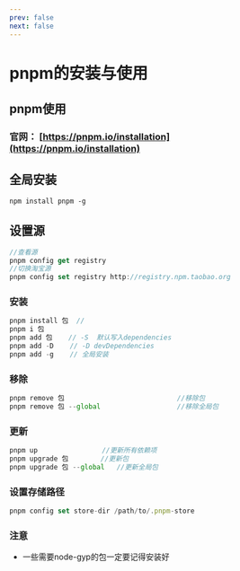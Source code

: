 ```yaml
---
prev: false
next: false
---
```

# pnpm的安装与使用

## pnpm使用

### 官网： [https://pnpm.io/installation](https://pnpm.io/installation)

## 全局安装

`npm install pnpm -g`

## 设置源

```javascript
//查看源
pnpm config get registry 
//切换淘宝源
pnpm config set registry http://registry.npm.taobao.org 
```

### 安装

```javascript
pnpm install 包  // 
pnpm i 包
pnpm add 包    // -S  默认写入dependencies
pnpm add -D    // -D devDependencies
pnpm add -g    // 全局安装
```

### 移除

```javascript
pnpm remove 包                            //移除包
pnpm remove 包 --global                   //移除全局包
```

### 更新

```javascript
pnpm up                //更新所有依赖项
pnpm upgrade 包        //更新包
pnpm upgrade 包 --global   //更新全局包
```

### 设置存储路径

```javascript
pnpm config set store-dir /path/to/.pnpm-store
```

### 注意

- 一些需要node-gyp的包一定要记得安装好
